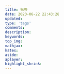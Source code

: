 ```yaml
---
title: 标签
date: 2023-06-22 22:43:28
updated:
type: 'tags'
comments:
description:
keywords:
top_img:
mathjax:
katex:
aside:
aplayer:
highlight_shrink:
---
```

